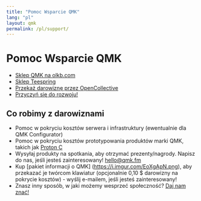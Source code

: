 ```yaml
---
title: "Pomoc Wsparcie QMK"
lang: "pl"
layout: qmk
permalink: /pl/support/
---
```


# Pomoc Wsparcie QMK

* [Sklep QMK na olkb.com](https://olkb.com/collections/parts)
* [Sklep Teespring](https://teespring.com/stores/qmk)
* [Przekaż darowiznę przez OpenCollective](https://opencollective.com/qmk-firmware)
* [Przyczyń się do rozwoju!](https://github.com/qmk/qmk_firmware/issues)

## Co robimy z darowiznami

* Pomoc w pokryciu kosztów serwera i infrastruktury (ewentualnie dla QMK Configurator)
* Pomoc w pokryciu kosztów prototypowania produktów marki QMK, takich jak [Proton C](https://qmk.fm/proton-c)
* Wysyłaj produkty na spotkania, aby otrzymać prezenty/nagrody. Napisz do nas, jeśli jesteś zainteresowany! hello@qmk.fm
* Kup [pakiet informacji o QMK] (https://i.imgur.com/EoXgApN.png), aby przekazać je twórcom klawiatur (opcjonalnie 0,10 $ darowizny na pokrycie kosztów) - wyślij e-mailem, jeśli jesteś zainteresowany!
* Znasz inny sposób, w jaki możemy wesprzeć społeczność? [Daj nam znać!](https://github.com/qmk/qmk.fm/issues)
